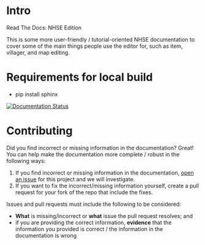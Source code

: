 # Intro

Read The Docs:  NHSE Edition

This is some more user-friendly / tutorial-oriented NHSE documentation to cover some of the main things people use the editor for, such as item, villager, and map editing.

# Requirements for local build
- pip install sphinx

[![Documentation Status](https://readthedocs.org/projects/unofficial-nhse/badge/?version=latest)](https://unofficial-nhse.readthedocs.io/en/latest/?badge=latest)

# Contributing

Did you find incorrect or missing information in the documentation?  Great!  You can help make the documentation more complete / robust in the following ways:

1. If you find incorrect or missing information in the documentation, [open an issue](https://github.com/cpurules/rtdocs-nhse/issues/new) for this project and we will investigate.
2. If you want to fix the incorrect/missing information yourself, create a pull request for your fork of the repo that include the fixes.

Issues and pull requests must include the following to be considered:
* **What** is missing/incorrect or **what** issue the pull request resolves; and
* if you are providing the correct information, **evidence** that the information you provided is correct / the information in the documentation is wrong